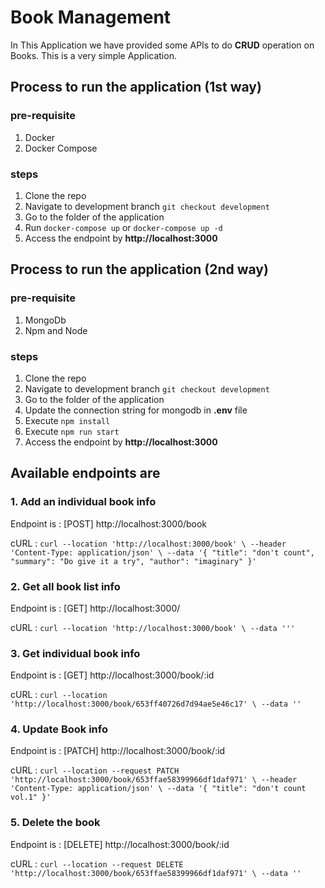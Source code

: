 # Book Management
In This Application we have provided some APIs to do **CRUD** operation on Books. This is a very simple Application.


## Process to run the application (1st way)
### pre-requisite
1. Docker
2. Docker Compose

### steps
1. Clone the repo
2. Navigate to development branch ```git checkout development```
3. Go to the folder of the application
4. Run ```docker-compose up``` or ```docker-compose up -d```
5. Access the endpoint by **http://localhost:3000**


## Process to run the application (2nd way)
### pre-requisite
1. MongoDb
2. Npm and Node

### steps
1. Clone the repo
2. Navigate to development branch ```git checkout development```
3. Go to the folder of the application
4. Update the connection string for mongodb in **.env** file
5. Execute ```npm install```
6. Execute ```npm run start```
7. Access the endpoint by **http://localhost:3000**


## Available endpoints are
### 1. Add an individual book info
Endpoint is : [POST] http://localhost:3000/book

cURL : ```curl --location 'http://localhost:3000/book' \
--header 'Content-Type: application/json' \
--data '{
    "title": "don't count",
    "summary": "Do give it a try",
    "author": "imaginary"
}'```

### 2. Get all book list info
Endpoint is : [GET] http://localhost:3000/

cURL : ```curl --location 'http://localhost:3000/book' \
--data '''```

### 3. Get individual book info
Endpoint is : [GET] http://localhost:3000/book/:id

cURL : ```curl --location 'http://localhost:3000/book/653ff40726d7d94ae5e46c17' \
--data ''```

### 4. Update Book info
Endpoint is : [PATCH] http://localhost:3000/book/:id

cURL : ```curl --location --request PATCH 'http://localhost:3000/book/653ffae58399966df1daf971' \
--header 'Content-Type: application/json' \
--data '{
    "title": "don't count vol.1"
}'```

### 5. Delete the book
Endpoint is : [DELETE] http://localhost:3000/book/:id

cURL : ```curl --location --request DELETE 'http://localhost:3000/book/653ffae58399966df1daf971' \
--data ''```